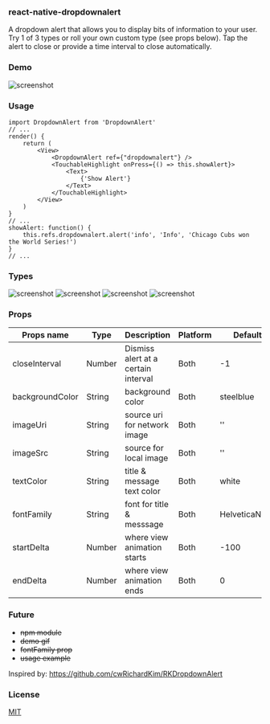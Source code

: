 ### react-native-dropdownalert

A dropdown alert that allows you to display bits of information to your user. Try 1 of 3 types or roll your own custom type (see props below). Tap the alert to close or provide a time interval to close automatically.

### Demo

![screenshot](https://raw.github.com/devBrian/react-native-dropdownalert/master/screenshots/demo.gif)

### Usage

	import DropdownAlert from 'DropdownAlert'
	// ...
	render() {
		return (
			<View> 
				<DropdownAlert ref={"dropdownalert"} />
				<TouchableHighlight onPress={() => this.showAlert}>
            		<Text>
              			{'Show Alert'}
            		</Text>
        		</TouchableHighlight>
			</View>
		)
	}
	// ...
	showAlert: function() {
		this.refs.dropdownalert.alert('info', 'Info', 'Chicago Cubs won the World Series!')
	}
	// ...


### Types 

![screenshot](https://raw.github.com/devBrian/react-native-dropdownalert/master/screenshots/info.png)
![screenshot](https://raw.github.com/devBrian/react-native-dropdownalert/master/screenshots/warning.png)
![screenshot](https://raw.github.com/devBrian/react-native-dropdownalert/master/screenshots/error.png)
![screenshot](https://raw.github.com/devBrian/react-native-dropdownalert/master/screenshots/custom.png)

### Props
| Props name | Type | Description | Platform | Default
| ------------ | ------------- | ------------ |------------ |------------ |
| closeInterval | Number  | Dismiss alert at a certain interval | Both | -1
| backgroundColor | String  | background color | Both | steelblue
| imageUri | String  | source uri for network image | Both | ''
| imageSrc | String  | source for local image | Both | ''
| textColor | String  | title & message text color | Both | white
| fontFamily | String  | font for title & messsage | Both | HelveticaNeue
| startDelta | Number  | where view animation starts | Both | -100
| endDelta | Number  | where view animation ends | Both | 0
### Future
* ~~npm module~~
* ~~demo gif~~
* ~~fontFamily prop~~
* ~~usage example~~

Inspired by: https://github.com/cwRichardKim/RKDropdownAlert

### License

[MIT](https://raw.github.com/devBrian/react-native-dropdownalert/master/LICENSE)
